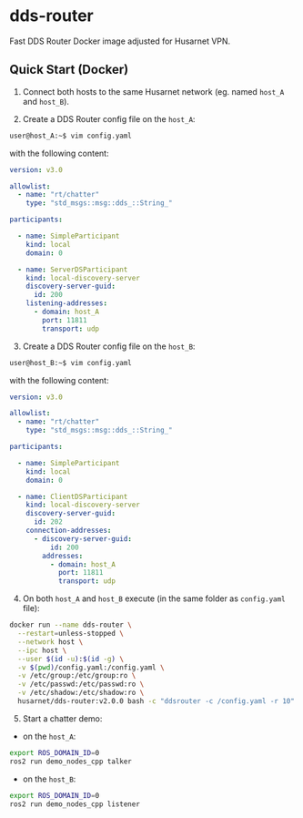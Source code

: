 # dds-router

Fast DDS Router Docker image adjusted for Husarnet VPN.

## Quick Start (Docker)

1. Connect both hosts to the same Husarnet network (eg. named `host_A` and `host_B`).

2. Create a DDS Router config file on the `host_A`:

```bash
user@host_A:~$ vim config.yaml
```

with the following content:


```yaml
version: v3.0

allowlist:
  - name: "rt/chatter"
    type: "std_msgs::msg::dds_::String_"

participants:

  - name: SimpleParticipant
    kind: local
    domain: 0

  - name: ServerDSParticipant
    kind: local-discovery-server
    discovery-server-guid:
      id: 200
    listening-addresses:
      - domain: host_A
        port: 11811
        transport: udp
```

3. Create a DDS Router config file on the `host_B`:

```bash
user@host_B:~$ vim config.yaml
```

with the following content:


```yaml
version: v3.0

allowlist:
  - name: "rt/chatter"
    type: "std_msgs::msg::dds_::String_"

participants:

  - name: SimpleParticipant
    kind: local
    domain: 0

  - name: ClientDSParticipant
    kind: local-discovery-server
    discovery-server-guid:
      id: 202
    connection-addresses:
      - discovery-server-guid:
          id: 200
        addresses:
          - domain: host_A 
            port: 11811
            transport: udp
```

4. On both `host_A` and `host_B` execute (in the same folder as `config.yaml` file):

```bash
docker run --name dds-router \
  --restart=unless-stopped \
  --network host \
  --ipc host \
  --user $(id -u):$(id -g) \
  -v $(pwd)/config.yaml:/config.yaml \
  -v /etc/group:/etc/group:ro \
  -v /etc/passwd:/etc/passwd:ro \
  -v /etc/shadow:/etc/shadow:ro \
  husarnet/dds-router:v2.0.0 bash -c "ddsrouter -c /config.yaml -r 10"
```

5. Start a chatter demo:

- on the `host_A`:

```bash
export ROS_DOMAIN_ID=0
ros2 run demo_nodes_cpp talker
```

- on the `host_B`:

```bash
export ROS_DOMAIN_ID=0
ros2 run demo_nodes_cpp listener
```